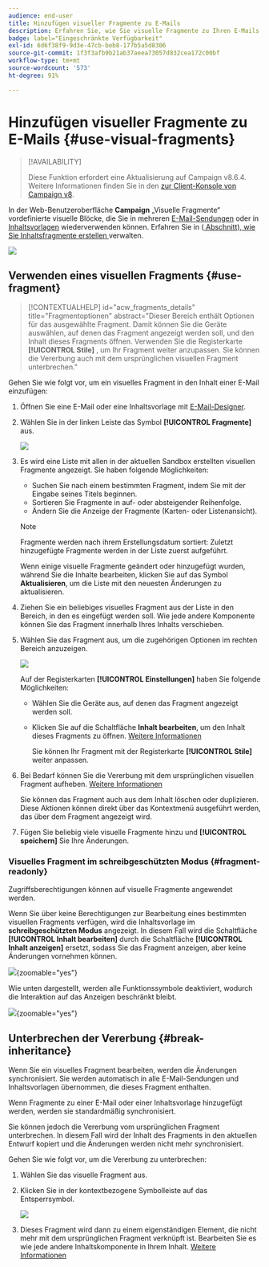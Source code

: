 ```yaml
---
audience: end-user
title: Hinzufügen visueller Fragmente zu E-Mails
description: Erfahren Sie, wie Sie visuelle Fragmente zu Ihren E-Mails hinzufügen
badge: label="Eingeschränkte Verfügbarkeit"
exl-id: 6d6f38f9-9d3e-47cb-beb8-177b5a5d8306
source-git-commit: 1f3f3afb9b21ab37aeea73057d832cea172c00bf
workflow-type: tm+mt
source-wordcount: '573'
ht-degree: 91%

---
```


# Hinzufügen visueller Fragmente zu E-Mails {#use-visual-fragments}

>[!AVAILABILITY]
>
>Diese Funktion erfordert eine Aktualisierung auf Campaign v8.6.4. Weitere Informationen finden Sie in den [ zur Client-Konsole von Campaign v8](https://experienceleague.adobe.com/de/docs/campaign/campaign-v8/releases/release-notes).

In der Web-Benutzeroberfläche **Campaign** „Visuelle Fragmente“ vordefinierte visuelle Blöcke, die Sie in mehreren [E-Mail-Sendungen](../email/get-started-email-designer.md) oder in [Inhaltsvorlagen](../email/use-email-templates.md) wiederverwenden können. Erfahren Sie in ([ Abschnitt), wie Sie Inhaltsfragmente erstellen ](fragments.md) verwalten.

![](assets/do-not-localize/fragments.gif)

## Verwenden eines visuellen Fragments {#use-fragment}

>[!CONTEXTUALHELP]
>id="acw_fragments_details"
>title="Fragmentoptionen"
>abstract="Dieser Bereich enthält Optionen für das ausgewählte Fragment. Damit können Sie die Geräte auswählen, auf denen das Fragment angezeigt werden soll, und den Inhalt dieses Fragments öffnen. Verwenden Sie die Registerkarte **[!UICONTROL Stile]** , um Ihr Fragment weiter anzupassen. Sie können die Vererbung auch mit dem ursprünglichen visuellen Fragment unterbrechen."

<!-- pas vu dans l'UI-->

Gehen Sie wie folgt vor, um ein visuelles Fragment in den Inhalt einer E-Mail einzufügen:

1. Öffnen Sie eine E-Mail oder eine Inhaltsvorlage mit [E-Mail-Designer](../email/get-started-email-designer.md).

1. Wählen Sie in der linken Leiste das Symbol **[!UICONTROL Fragmente]** aus.

   ![](assets/fragments-in-designer.png)

1. Es wird eine Liste mit allen in der aktuellen Sandbox erstellten visuellen Fragmente angezeigt. Sie haben folgende Möglichkeiten:

   * Suchen Sie nach einem bestimmten Fragment, indem Sie mit der Eingabe seines Titels beginnen.
   * Sortieren Sie Fragmente in auf- oder absteigender Reihenfolge.
   * Ändern Sie die Anzeige der Fragmente (Karten- oder Listenansicht).

   >[!NOTE]
   >
   >Fragmente werden nach ihrem Erstellungsdatum sortiert: Zuletzt hinzugefügte Fragmente werden in der Liste zuerst aufgeführt.

   Wenn einige visuelle Fragmente geändert oder hinzugefügt wurden, während Sie die Inhalte bearbeiten, klicken Sie auf das Symbol **Aktualisieren**, um die Liste mit den neuesten Änderungen zu aktualisieren.

1. Ziehen Sie ein beliebiges visuelles Fragment aus der Liste in den Bereich, in den es eingefügt werden soll. Wie jede andere Komponente können Sie das Fragment innerhalb Ihres Inhalts verschieben.

1. Wählen Sie das Fragment aus, um die zugehörigen Optionen im rechten Bereich anzuzeigen.

   ![](assets/fragment-right-pane.png)

   Auf der Registerkarten **[!UICONTROL Einstellungen]** haben Sie folgende Möglichkeiten:

   * Wählen Sie die Geräte aus, auf denen das Fragment angezeigt werden soll.
   * Klicken Sie auf die Schaltfläche **Inhalt bearbeiten**, um den Inhalt dieses Fragments zu öffnen. [Weitere Informationen](../content/fragments.md#edit-fragments)

     Sie können Ihr Fragment mit der Registerkarte **[!UICONTROL Stile]** weiter anpassen.

1. Bei Bedarf können Sie die Vererbung mit dem ursprünglichen visuellen Fragment aufheben. [Weitere Informationen](#break-inheritance)

   Sie können das Fragment auch aus dem Inhalt löschen oder duplizieren. Diese Aktionen können direkt über das Kontextmenü ausgeführt werden, das über dem Fragment angezeigt wird.

1. Fügen Sie beliebig viele visuelle Fragmente hinzu und **[!UICONTROL speichern]** Sie Ihre Änderungen.

### Visuelles Fragment im schreibgeschützten Modus {#fragment-readonly}

Zugriffsberechtigungen können auf visuelle Fragmente angewendet werden.

Wenn Sie über keine Berechtigungen zur Bearbeitung eines bestimmten visuellen Fragments verfügen, wird die Inhaltsvorlage im **schreibgeschützten Modus** angezeigt. In diesem Fall wird die Schaltfläche **[!UICONTROL Inhalt bearbeiten]** durch die Schaltfläche **[!UICONTROL Inhalt anzeigen]** ersetzt, sodass Sie das Fragment anzeigen, aber keine Änderungen vornehmen können.

![](assets/fragment-readonly.png){zoomable="yes"}

Wie unten dargestellt, werden alle Funktionssymbole deaktiviert, wodurch die Interaktion auf das Anzeigen beschränkt bleibt.

![](assets/fragment-readonly-view.png){zoomable="yes"}

## Unterbrechen der Vererbung {#break-inheritance}

Wenn Sie ein visuelles Fragment bearbeiten, werden die Änderungen synchronisiert. Sie werden automatisch in alle E-Mail-Sendungen und Inhaltsvorlagen übernommen, die dieses Fragment enthalten.

Wenn Fragmente zu einer E-Mail oder einer Inhaltsvorlage hinzugefügt werden, werden sie standardmäßig synchronisiert.

Sie können jedoch die Vererbung vom ursprünglichen Fragment unterbrechen. In diesem Fall wird der Inhalt des Fragments in den aktuellen Entwurf kopiert und die Änderungen werden nicht mehr synchronisiert.

Gehen Sie wie folgt vor, um die Vererbung zu unterbrechen:

1. Wählen Sie das visuelle Fragment aus.

1. Klicken Sie in der kontextbezogene Symbolleiste auf das Entsperrsymbol.

   ![](assets/fragment-break-inheritance.png)

1. Dieses Fragment wird dann zu einem eigenständigen Element, die nicht mehr mit dem ursprünglichen Fragment verknüpft ist. Bearbeiten Sie es wie jede andere Inhaltskomponente in Ihrem Inhalt. [Weitere Informationen](../email/content-components.md)
